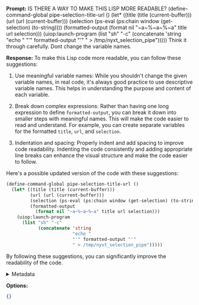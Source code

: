 **Prompt:**
IS THERE A WAY TO MAKE THIS LISP MORE READABLE? (define-command-global pipe-selection-title-url ()
  (let* ((title (title (current-buffer)))
         (url (url (current-buffer)))
         (selection (ps-eval (ps:chain window (get-selection) (to-string))))
         (formatted-output (format nil "~a~%~a~%~a" title url selection)))
    (uiop:launch-program (list "sh" "-c" (concatenate 'string "echo " "'" formatted-output "'" " > /tmp/nyxt_selection_pipe"))))) Think it through carefully. Dont change the variable names.

**Response:**
To make this Lisp code more readable, you can follow these suggestions:

1. Use meaningful variable names: While you shouldn't change the given variable names, in real code, it's always good practice to use descriptive variable names. This helps in understanding the purpose and content of each variable.

2. Break down complex expressions: Rather than having one long expression to define `formatted-output`, you can break it down into smaller steps with meaningful names. This will make the code easier to read and understand. For example, you can create separate variables for the formatted `title`, `url`, and `selection`.

3. Indentation and spacing: Properly indent and add spacing to improve code readability. Indenting the code consistently and adding appropriate line breaks can enhance the visual structure and make the code easier to follow.

Here's a possible updated version of the code with these suggestions:

```lisp
(define-command-global pipe-selection-title-url ()
  (let* ((title (title (current-buffer)))
         (url (url (current-buffer)))
         (selection (ps-eval (ps:chain window (get-selection) (to-string))))
         (formatted-output
           (format nil "~a~%~a~%~a" title url selection)))
    (uiop:launch-program 
      (list "sh" "-c" 
            (concatenate 'string 
                         "echo "
                         "'" formatted-output "'"
                         " > /tmp/nyxt_selection_pipe")))))
```

By following these suggestions, you can significantly improve the readability of the code.

<details><summary>Metadata</summary>

- Duration: 50731 ms
- Datetime: 2023-10-14T17:47:29.224945
- Model: gpt-3.5-turbo-0613

</details>

**Options:**
```json
{}
```

